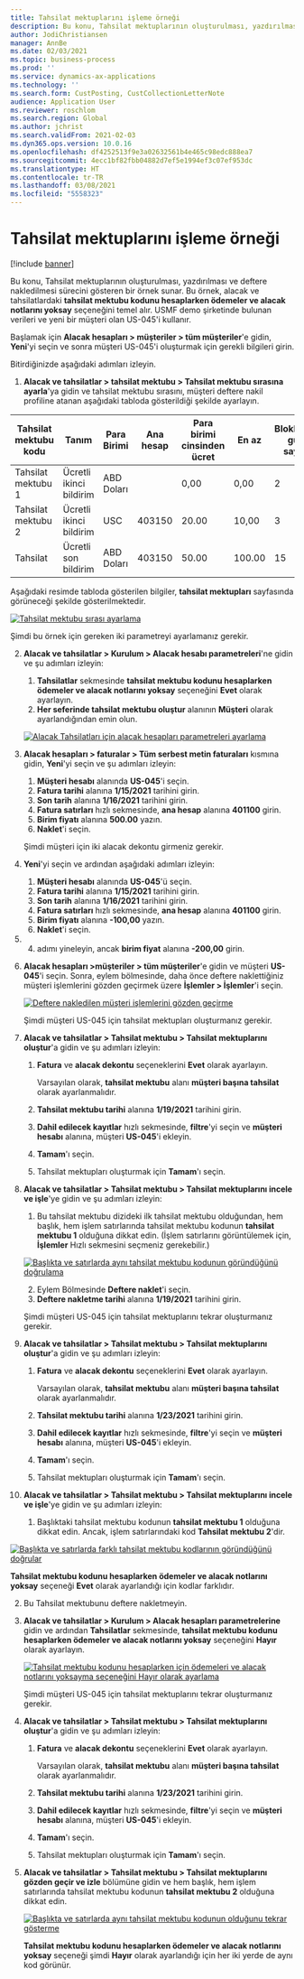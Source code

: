 ```yaml
---
title: Tahsilat mektuplarını işleme örneği
description: Bu konu, Tahsilat mektuplarının oluşturulması, yazdırılması ve deftere nakledilmesi sürecini gösteren bir örnek sunar.
author: JodiChristiansen
manager: AnnBe
ms.date: 02/03/2021
ms.topic: business-process
ms.prod: ''
ms.service: dynamics-ax-applications
ms.technology: ''
ms.search.form: CustPosting, CustCollectionLetterNote
audience: Application User
ms.reviewer: roschlom
ms.search.region: Global
ms.author: jchrist
ms.search.validFrom: 2021-02-03
ms.dyn365.ops.version: 10.0.16
ms.openlocfilehash: df4252513f9e3a02632561b4e465c98edc888ea7
ms.sourcegitcommit: 4ecc1bf82fbb04882d7ef5e1994ef3c07ef953dc
ms.translationtype: HT
ms.contentlocale: tr-TR
ms.lasthandoff: 03/08/2021
ms.locfileid: "5558323"
---
```

# <a name="process-collection-letters-example"></a>Tahsilat mektuplarını işleme örneği

[!include [banner](../../includes/banner.md)]

Bu konu, Tahsilat mektuplarının oluşturulması, yazdırılması ve deftere nakledilmesi sürecini gösteren bir örnek sunar. Bu örnek, alacak ve tahsilatlardaki **tahsilat mektubu kodunu hesaplarken ödemeler ve alacak notlarını yoksay** seçeneğini temel alır. USMF demo şirketinde bulunan verileri ve yeni bir müşteri olan US-045'i kullanır.

Başlamak için **Alacak hesapları \> müşteriler \> tüm müşteriler**'e gidin, **Yeni**'yi seçin ve sonra müşteri US-045'i oluşturmak için gerekli bilgileri girin.

Bitirdiğinizde aşağıdaki adımları izleyin.

1. **Alacak ve tahsilatlar \> tahsilat mektubu \> Tahsilat mektubu sırasına ayarla**'ya gidin  ve tahsilat mektubu sırasını, müşteri deftere nakil profiline atanan aşağıdaki tabloda gösterildiği şekilde ayarlayın.

|     Tahsilat mektubu kodu      |     Tanım                           |     Para Birimi      |     Ana hesap        |     Para birimi cinsinden ücret     |     En az        |     Bloklanan gün sayısı      |
|---------------------------------  |---------------------------------------    |-----------------  |-----------------------    |-------------------------- |-----------------------    |---------------------  |
|     Tahsilat mektubu 1         |     Ücretli ikinci bildirim        |     ABD Doları           |                           |     0,00                  |     0,00                  |     2                 |
|     Tahsilat mektubu 2         |     Ücretli ikinci bildirim        |     USC           |     403150                |     20.00                 |     10,00                 |     3                 |
|     Tahsilat                    |     Ücretli son bildirim         |     ABD Doları           |     403150                |     50.00                 |     100.00                |     15                |

Aşağıdaki resimde tabloda gösterilen bilgiler, **tahsilat mektupları** sayfasında görüneceği şekilde gösterilmektedir. 

[![Tahsilat mektubu sırası ayarlama](./media/Ignore-payments-creditmemos-1.PNG)](./media/Ignore-payments-creditmemos-1.PNG)

 Şimdi bu örnek için gereken iki parametreyi ayarlamanız gerekir.

2. **Alacak ve tahsilatlar \> Kurulum \> Alacak hesabı parametreleri**'ne gidin ve şu adımları izleyin:

    1. **Tahsilatlar** sekmesinde **tahsilat mektubu kodunu hesaplarken ödemeler ve alacak notlarını yoksay** seçeneğini **Evet** olarak ayarlayın.
    2. **Her seferinde tahsilat mektubu oluştur** alanının **Müşteri** olarak ayarlandığından emin olun.

    [![Alacak Tahsilatları için alacak hesapları parametreleri ayarlama](./media/Ignore-payments-creditmemos-2.PNG)](./media/Ignore-payments-creditmemos-2.PNG)

3. **Alacak hesapları \> faturalar \> Tüm serbest metin faturaları** kısmına gidin, **Yeni**'yi seçin ve şu adımları izleyin:

    1. **Müşteri hesabı** alanında **US-045**'i seçin.
    2. **Fatura tarihi** alanına **1/15/2021** tarihini girin.
    3. **Son tarih** alanına **1/16/2021** tarihini girin.
    4. **Fatura satırları** hızlı sekmesinde, **ana hesap** alanına **401100** girin.
    5. **Birim fiyatı** alanına **500.00** yazın.
    6. **Naklet**'i seçin.

    Şimdi müşteri için iki alacak dekontu girmeniz gerekir.

4. **Yeni**'yi seçin ve ardından aşağıdaki adımları izleyin:

    1. **Müşteri hesabı** alanında **US-045**'ü seçin.
    2. **Fatura tarihi** alanına **1/15/2021** tarihini girin.
    3. **Son tarih** alanına **1/16/2021** tarihini girin.
    4. **Fatura satırları** hızlı sekmesinde, **ana hesap** alanına **401100** girin.
    5. **Birim fiyatı** alanına **-100,00** yazın.
    6. **Naklet**'i seçin.

5. 4. adımı yineleyin, ancak **birim fiyat** alanına **-200,00** girin.
6. **Alacak hesapları \>müşteriler \> tüm müşteriler**'e gidin ve müşteri **US-045**'i seçin. Sonra, eylem bölmesinde, daha önce deftere naklettiğiniz müşteri işlemlerini gözden geçirmek üzere **İşlemler \> İşlemler**'i seçin.

    [![Deftere nakledilen müşteri işlemlerini gözden geçirme](./media/Ignore-payments-creditmemos-3.PNG)](./media/Ignore-payments-creditmemos-3.PNG)

    Şimdi müşteri US-045 için tahsilat mektupları oluşturmanız gerekir.

7. **Alacak ve tahsilatlar \> Tahsilat mektubu \> Tahsilat mektuplarını oluştur**'a gidin ve şu adımları izleyin:

    1. **Fatura** ve **alacak dekontu** seçeneklerini **Evet** olarak ayarlayın.

        Varsayılan olarak, **tahsilat mektubu** alanı **müşteri başına tahsilat** olarak ayarlanmalıdır.

    2. **Tahsilat mektubu tarihi** alanına **1/19/2021** tarihini girin.
    3. **Dahil edilecek kayıtlar** hızlı sekmesinde, **filtre**'yi seçin ve **müşteri hesabı** alanına, müşteri **US-045**'i ekleyin.
    4. **Tamam**'ı seçin.
    5. Tahsilat mektupları oluşturmak için **Tamam**'ı seçin.

8. **Alacak ve tahsilatlar \> Tahsilat mektubu \> Tahsilat mektuplarını incele ve işle**'ye gidin ve şu adımları izleyin:

    1. Bu tahsilat mektubu dizideki ilk tahsilat mektubu olduğundan, hem başlık, hem işlem satırlarında tahsilat mektubu kodunun **tahsilat mektubu 1** olduğuna dikkat edin. (İşlem satırlarını görüntülemek için, **İşlemler** Hızlı sekmesini seçmeniz gerekebilir.)

   [![Başlıkta ve satırlarda aynı tahsilat mektubu kodunun göründüğünü doğrulama](./media/Ignore-payments-creditmemos-4.PNG)](./media/Ignore-payments-creditmemos-4.PNG)

    2. Eylem Bölmesinde **Deftere naklet**'i seçin.
    3. **Deftere nakletme tarihi** alanına **1/19/2021** tarihini girin.

    Şimdi müşteri US-045 için tahsilat mektuplarını tekrar oluşturmanız gerekir.

9. **Alacak ve tahsilatlar \> Tahsilat mektubu \> Tahsilat mektuplarını oluştur**'a gidin ve şu adımları izleyin:

    1. **Fatura** ve **alacak dekontu** seçeneklerini **Evet** olarak ayarlayın.

        Varsayılan olarak, **tahsilat mektubu** alanı **müşteri başına tahsilat** olarak ayarlanmalıdır.

    2. **Tahsilat mektubu tarihi** alanına **1/23/2021** tarihini girin.
    3. **Dahil edilecek kayıtlar** hızlı sekmesinde, **filtre**'yi seçin ve **müşteri hesabı** alanına, müşteri **US-045**'i ekleyin.
    4. **Tamam**'ı seçin.
    5. Tahsilat mektupları oluşturmak için **Tamam**'ı seçin.

10. **Alacak ve tahsilatlar \> Tahsilat mektubu \> Tahsilat mektuplarını incele ve işle**'ye gidin ve şu adımları izleyin:

    1. Başlıktaki tahsilat mektubu kodunun **tahsilat mektubu 1** olduğuna dikkat edin. Ancak, işlem satırlarındaki kod **Tahsilat mektubu 2**'dir.

   [![Başlıkta ve satırlarda farklı tahsilat mektubu kodlarının göründüğünü doğrular](./media/Ignore-payments-creditmemos-5.PNG)](./media/Ignore-payments-creditmemos-5.PNG)

  **Tahsilat mektubu kodunu hesaplarken ödemeler ve alacak notlarını yoksay** seçeneği **Evet** olarak ayarlandığı için kodlar farklıdır.

  2. Bu Tahsilat mektubunu deftere nakletmeyin.

11. **Alacak ve tahsilatlar \> Kurulum \> Alacak hesapları parametrelerine** gidin ve ardından **Tahsilatlar** sekmesinde, **tahsilat mektubu kodunu hesaplarken ödemeler ve alacak notlarını yoksay** seçeneğini **Hayır** olarak ayarlayın.

    [![Tahsilat mektubu kodunu hesaplarken için ödemeleri ve alacak notlarını yoksayma seçeneğini Hayır olarak ayarlama](./media/Ignore-payments-creditmemos-6.PNG)](./media/Ignore-payments-creditmemos-6.PNG)

    Şimdi müşteri US-045 için tahsilat mektuplarını tekrar oluşturmanız gerekir.

12. **Alacak ve tahsilatlar \> Tahsilat mektubu \> Tahsilat mektuplarını oluştur**'a gidin ve şu adımları izleyin:

    1. **Fatura** ve **alacak dekontu** seçeneklerini **Evet** olarak ayarlayın.

        Varsayılan olarak, **tahsilat mektubu** alanı **müşteri başına tahsilat** olarak ayarlanmalıdır.

    2. **Tahsilat mektubu tarihi** alanına **1/23/2021** tarihini girin.
    3. **Dahil edilecek kayıtlar** hızlı sekmesinde, **filtre**'yi seçin ve **müşteri hesabı** alanına, müşteri **US-045**'i ekleyin.
    4. **Tamam**'ı seçin.
    5. Tahsilat mektupları oluşturmak için **Tamam**'ı seçin.

13. **Alacak ve tahsilatlar \> Tahsilat mektubu \> Tahsilat mektuplarını gözden geçir ve izle** bölümüne gidin ve hem başlık, hem işlem satırlarında tahsilat mektubu kodunun **tahsilat mektubu 2** olduğuna dikkat edin.

    [![Başlıkta ve satırlarda aynı tahsilat mektubu kodunun olduğunu tekrar gösterme](./media/Ignore-payments-creditmemos-7.PNG)](./media/Ignore-payments-creditmemos-7.PNG)

    **Tahsilat mektubu kodunu hesaplarken ödemeler ve alacak notlarını yoksay** seçeneği şimdi **Hayır** olarak ayarlandığı için her iki yerde de aynı kod görünür.
